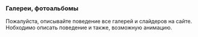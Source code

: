 ### Галереи, фотоальбомы
Пожалуйста, описывайте поведение все галерей и слайдеров на сайте. Нобходимо описать поведение и также, возможную анимацию.
